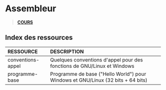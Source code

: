 # Assembleur

> [**COURS**](https://www.youtube.com/playlist?list=PLrSOXFDHBtfEs7PCC6r44iXiX5gMlbjcR)

## Index des ressources

|RESSOURCE|DESCRIPTION|
|:--|:--|
|conventions-appel|Quelques conventions d'appel pour des fonctions de GNU/Linux et Windows|
|programme-base|Programme de base ("Hello World") pour Windows et GNU/Linux (32 bits + 64 bits)|
